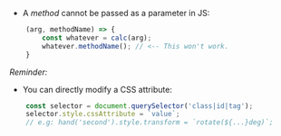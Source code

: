 * A *method* cannot be passed as a parameter in JS:
```javascript
    (arg, methodName) => {
        const whatever = calc(arg);
        whatever.methodName(); // <-- This won't work.
    }
```

*Reminder:*
* You can directly modify a CSS attribute:
```javascript
    const selector = document.querySelector('class|id|tag'); 
    selector.style.cssAttribute = `value`;
    // e.g: hand('second').style.transform = `rotate(${...}deg)`;

```